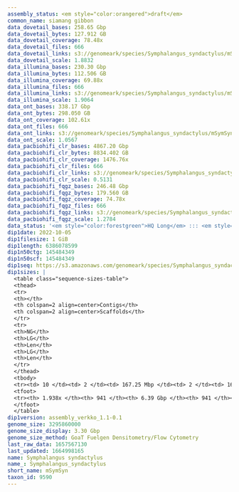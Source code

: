 ```yaml
---
assembly_status: <em style="color:orangered">draft</em>
common_name: siamang gibbon
data_dovetail_bases: 258.65 Gbp
data_dovetail_bytes: 127.912 GB
data_dovetail_coverage: 78.48x
data_dovetail_files: 666
data_dovetail_links: s3://genomeark/species/Symphalangus_syndactylus/mSymSyn1/genomic_data/dovetail/<br>
data_dovetail_scale: 1.8832
data_illumina_bases: 230.30 Gbp
data_illumina_bytes: 112.506 GB
data_illumina_coverage: 69.88x
data_illumina_files: 666
data_illumina_links: s3://genomeark/species/Symphalangus_syndactylus/mSymSyn1/genomic_data/illumina/<br>
data_illumina_scale: 1.9064
data_ont_bases: 338.17 Gbp
data_ont_bytes: 298.050 GB
data_ont_coverage: 102.61x
data_ont_files: 666
data_ont_links: s3://genomeark/species/Symphalangus_syndactylus/mSymSyn1/genomic_data/ont/<br>
data_ont_scale: 1.0567
data_pacbiohifi_clr_bases: 4867.20 Gbp
data_pacbiohifi_clr_bytes: 8834.402 GB
data_pacbiohifi_clr_coverage: 1476.76x
data_pacbiohifi_clr_files: 666
data_pacbiohifi_clr_links: s3://genomeark/species/Symphalangus_syndactylus/mSymSyn1/genomic_data/pacbio_hifi/<br>
data_pacbiohifi_clr_scale: 0.5131
data_pacbiohifi_fqgz_bases: 246.48 Gbp
data_pacbiohifi_fqgz_bytes: 179.560 GB
data_pacbiohifi_fqgz_coverage: 74.78x
data_pacbiohifi_fqgz_files: 666
data_pacbiohifi_fqgz_links: s3://genomeark/species/Symphalangus_syndactylus/mSymSyn1/genomic_data/pacbio_hifi/<br>
data_pacbiohifi_fqgz_scale: 1.2784
data_status: '<em style="color:forestgreen">HQ Long</em> ::: <em style="color:forestgreen">Long</em> ::: <em style="color:forestgreen">Short</em> ::: <em style="color:lightgray">Phasing</em> ::: <em style="color:forestgreen">Scaffolding</em>'
dip1date: 2022-10-05
dip1filesize: 1 GiB
dip1length: 6386078599
dip1n50ctg: 145484349
dip1n50scf: 145484349
dip1seq: https://s3.amazonaws.com/genomeark/species/Symphalangus_syndactylus/mSymSyn1/assembly_verkko_1.1-0.1/mSymSyn1.dip.20221005.fasta.gz
dip1sizes: |
  <table class="sequence-sizes-table">
  <thead>
  <tr>
  <th></th>
  <th colspan=2 align=center>Contigs</th>
  <th colspan=2 align=center>Scaffolds</th>
  </tr>
  <tr>
  <th>NG</th>
  <th>LG</th>
  <th>Len</th>
  <th>LG</th>
  <th>Len</th>
  </tr>
  </thead>
  <tbody>
  <tr><td> 10 </td><td> 2 </td><td> 167.25 Mbp </td><td> 2 </td><td> 167.25 Mbp </td></tr>  <tr><td> 20 </td><td> 4 </td><td> 165.59 Mbp </td><td> 4 </td><td> 165.59 Mbp </td></tr>  <tr><td> 30 </td><td> 6 </td><td> 164.59 Mbp </td><td> 6 </td><td> 164.59 Mbp </td></tr>  <tr><td> 40 </td><td> 8 </td><td> 160.05 Mbp </td><td> 8 </td><td> 160.05 Mbp </td></tr>  <tr style="background-color:#cccccc;"><td> 50 </td><td> 11 </td><td style="background-color:#88ff88;"> 145.48 Mbp </td><td> 11 </td><td style="background-color:#88ff88;"> 145.48 Mbp </td></tr>  <tr><td> 60 </td><td> 13 </td><td> 142.59 Mbp </td><td> 13 </td><td> 142.59 Mbp </td></tr>  <tr><td> 70 </td><td> 15 </td><td> 141.75 Mbp </td><td> 15 </td><td> 141.75 Mbp </td></tr>  <tr><td> 80 </td><td> 18 </td><td> 124.95 Mbp </td><td> 18 </td><td> 124.95 Mbp </td></tr>  <tr><td> 90 </td><td> 20 </td><td> 114.58 Mbp </td><td> 20 </td><td> 114.58 Mbp </td></tr>  <tr><td> 100 </td><td> 23 </td><td> 110.18 Mbp </td><td> 23 </td><td> 110.18 Mbp </td></tr>  </tbody>
  <tfoot>
  <tr><th> 1.938x </th><th> 941 </th><th> 6.39 Gbp </th><th> 941 </th><th> 6.39 Gbp </th></tr>
  </tfoot>
  </table>
dip1version: assembly_verkko_1.1-0.1
genome_size: 3295860000
genome_size_display: 3.30 Gbp
genome_size_method: GoaT Fuelgen Densitometry/Flow Cytometry
last_raw_data: 1657567130
last_updated: 1664998165
name: Symphalangus syndactylus
name_: Symphalangus_syndactylus
short_name: mSymSyn
taxon_id: 9590
---
```

